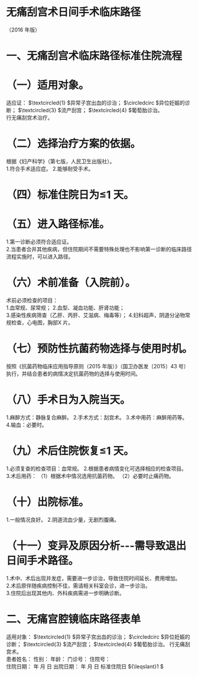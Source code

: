 # 无痛刮宫术日间手术临床路径  
（2016 年版）  
# 一、无痛刮宫术临床路径标准住院流程  
# （一）适用对象。  
适应证： $\textcircled{1} $异常子宫出血的诊治； $\circledcirc $异位妊娠的诊断； $\textcircled{3} $流产刮宫； $\textcircled{4} $葡萄胎诊治。  
行无痛刮宫术治疗。  
# （二）选择治疗方案的依据。  
根据《妇产科学》（第七版，人民卫生出版社）。  
1.符合手术适应症。 2.能够耐受手术。  
# （四）标准住院日为≤1 天。  
# （五）进入路径标准。  
1.第一诊断必须符合适应证。  
2.当患者合并其他疾病，但住院期间不需要特殊处理也不影响第一诊断的临床路径流程实施时，可以进入路径。  
# （六）术前准备（入院前）。  
术前必须检查的项目：  
1.血常规、尿常规； 2.血型、凝血功能、肝肾功能；  
3.感染性疾病筛查（乙肝、丙肝、艾滋病、梅毒等）； 4.妇科超声，阴道分泌物常规检查，心电图，胸部X 片。  
# （七）预防性抗菌药物选择与使用时机。  
按照《抗菌药物临床应用指导原则（2015 年版）》（国卫办医发〔2015〕43 号）执行，并结合患者的病情决定抗菌药物的选择与使用时间。  
# （八）手术日为入院当天。  
1.麻醉方式：静脉复合麻醉。 2.手术方式：刮宫术。 3.术中用药：麻醉用药等。 4.输血：必要时。  
# （九）术后住院恢复≤1 天。  
1.必须复查的检查项目：血常规。 2.根据患者病情变化可选择相应的检查项目。  3.术后用药： （1）根据术中情况选用抗菌药物。 （2）必要时止痛药物。  
# （十）出院标准。  
1.一般情况良好。 2.阴道流血少量，无剧烈腹痛。  
# （十一）变异及原因分析---需导致退出日间手术路径。  
1.术中、术后出现并发症，需要进一步诊治，导致住院时间延长、费用增加。  
2.术后原伴随疾病控制不佳，需请相关科室会诊，进一步诊治。  
3.住院后出现其他内、外科疾病需进一步明确诊断。  
# 二、无痛宫腔镜临床路径表单  
适用对象： $\textcircled{1} $异常子宫出血的诊治； $\circledcirc $异位妊娠的诊断； $\textcircled{3} $流产刮宫； $\textcircled{4} $葡萄胎诊治。 行无痛刮宫术。  
患者姓名：               性别：    年龄：      门诊号：        住院号：  
住院日期：       年   月   日     出院日期：     年  月  日   标准住院日 ${\leqslant}1 $  

